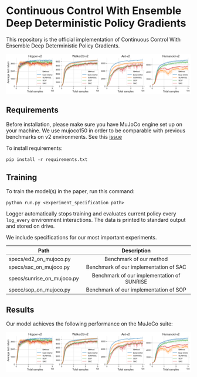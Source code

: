 # Continuous Control With Ensemble Deep Deterministic Policy Gradients

This repository is the official implementation of Continuous Control With Ensemble Deep Deterministic Policy Gradients. 

[comment]: <> (>📋  Optional: include a graphic explaining your approach/main result, bibtex entry, link to demos, blog posts and tutorials)
 
![image](images/ed2_sop_sac_final_performance.png)

## Requirements
Before installation, please make sure you have MuJoCo engine set up on your machine. We use mujoco150 in order to be comparable with previous benchmarks on v2 environments. See this [issue](https://github.com/openai/gym/issues/1541)

To install requirements:

```setup
pip install -r requirements.txt
```

## Training
To train the model(s) in the paper, run this command:

```train
python run.py <experiment_specification path>
```

Logger automatically stops training and evaluates current policy every `log_every` environment interactions. The data is printed to standard output and stored on drive.

We include specifications for our most important experiments.

| Path        | Description           |
| ------------- |:-------------:|
| specs/ed2_on_mujoco.py | Benchmark of our method | 
| specs/sac_on_mujoco.py | Benchmark of our implementation of SAC |
| specs/sunrise_on_mujoco.py | Benchmark of our implementation of SUNRISE |
| specc/sop_on_mujoco.py | Benchmark of our implementation of SOP |

## Results

Our model achieves the following performance on the MuJoCo suite:

![image](images/ed2_sop_sac_final_performance.png)
